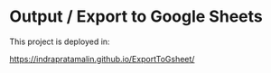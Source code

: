 # Output / Export to Google Sheets

This project is deployed in:

https://indrapratamalin.github.io/ExportToGsheet/
